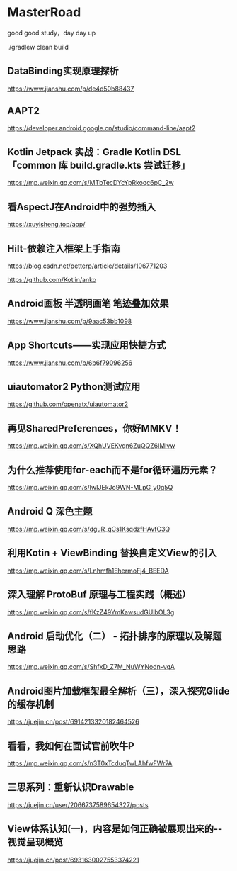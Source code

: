 # MasterRoad
good good study，day day up

./gradlew clean build

## DataBinding实现原理探析  
https://www.jianshu.com/p/de4d50b88437

## AAPT2  
https://developer.android.google.cn/studio/command-line/aapt2

## Kotlin Jetpack 实战：Gradle Kotlin DSL 「common 库 build.gradle.kts 尝试迁移」
https://mp.weixin.qq.com/s/MTbTecDYcYpRkoqc6pC_2w

## 看AspectJ在Android中的强势插入
https://xuyisheng.top/aop/

## Hilt-依赖注入框架上手指南
https://blog.csdn.net/petterp/article/details/106771203

https://github.com/Kotlin/anko

## Android画板 半透明画笔 笔迹叠加效果
https://www.jianshu.com/p/9aac53bb1098

## App Shortcuts——实现应用快捷方式
https://www.jianshu.com/p/6b6f79096256

## uiautomator2 Python测试应用
https://github.com/openatx/uiautomator2

## 再见SharedPreferences，你好MMKV！
https://mp.weixin.qq.com/s/XQhUVEKvqn6ZuQQZ6lMlvw

## 为什么推荐使用for-each而不是for循环遍历元素？
https://mp.weixin.qq.com/s/IwIJEkJo9WN-MLpG_y0q5Q

## Android Q 深色主题
https://mp.weixin.qq.com/s/dguR_qCs1KsqdzfHAvfC3Q

## 利用Kotin + ViewBinding 替换自定义View的引入
https://mp.weixin.qq.com/s/Lnhmfh1EhermoFj4_BEEDA

## 深入理解 ProtoBuf 原理与工程实践（概述）
https://mp.weixin.qq.com/s/fKzZ49YmKawsudGUlbOL3g

## Android 启动优化（二） - 拓扑排序的原理以及解题思路
https://mp.weixin.qq.com/s/ShfxD_Z7M_NuWYNodn-vqA

## Android图片加载框架最全解析（三），深入探究Glide的缓存机制
https://juejin.cn/post/6914213320182464526

## 看看，我如何在面试官前吹牛P
https://mp.weixin.qq.com/s/n3T0xTcduqTwLAhfwFWr7A

## 三思系列：重新认识Drawable
https://juejin.cn/user/2066737589654327/posts

## View体系认知(一)，内容是如何正确被展现出来的--视觉呈现概览
https://juejin.cn/post/6931630027553374221